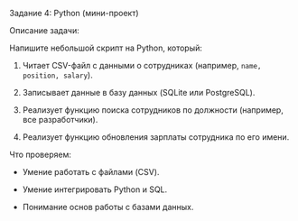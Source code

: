 Задание 4: Python (мини-проект) 

Описание задачи: 

Напишите небольшой скрипт на Python, который: 

1. Читает CSV-файл с данными о сотрудниках (например, `name, position, salary`). 

2. Записывает данные в базу данных (SQLite или PostgreSQL). 

3. Реализует функцию поиска сотрудников по должности (например, все разработчики). 

4. Реализует функцию обновления зарплаты сотрудника по его имени. 

 

Что проверяем: 

- Умение работать с файлами (CSV). 

- Умение интегрировать Python и SQL. 

- Понимание основ работы с базами данных. 
